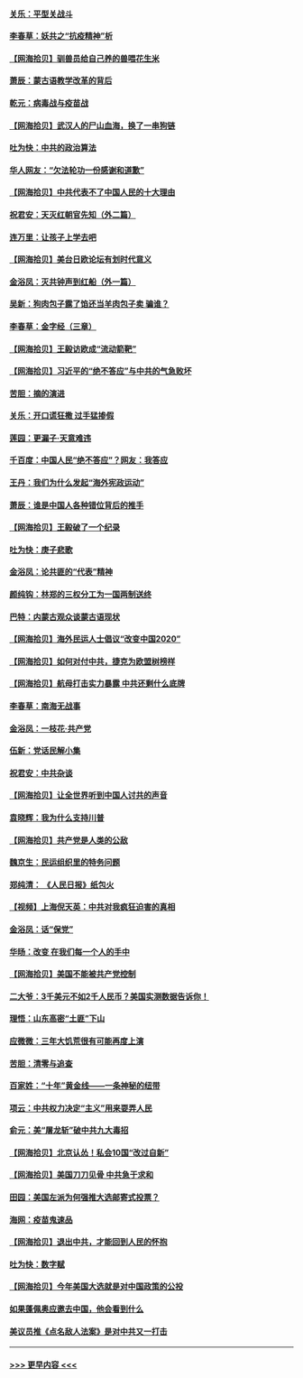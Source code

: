 #### [关乐：平型关战斗](../pages/nsc993/n12395387.md?t=09110951) 
#### [李春草：妖共之“抗疫精神”析](../pages/nsc993/n12395240.md?t=09110951) 
#### [【网海拾贝】驯兽员给自己养的兽喂花生米](../pages/nsc993/n12393919.md?t=09110951) 
#### [萧辰：蒙古语教学改革的背后](../pages/nsc993/n12393677.md?t=09110951) 
#### [乾元：病毒战与疫苗战](../pages/nsc993/n12393107.md?t=09110951) 
#### [【网海拾贝】武汉人的尸山血海，换了一串狗链](../pages/nsc993/n12393043.md?t=09110951) 
#### [吐为快：中共的政治算法](../pages/nsc993/n12390506.md?t=09110951) 
#### [华人网友：“欠法轮功一份感谢和道歉”](../pages/nsc993/n12390098.md?t=09110951) 
#### [【网海拾贝】中共代表不了中国人民的十大理由](../pages/nsc993/n12388155.md?t=09110951) 
#### [祝君安：天灭红朝官先知（外二篇）](../pages/nsc993/n12387957.md?t=09110951) 
#### [连万里：让孩子上学去吧](../pages/nsc993/n12385309.md?t=09110951) 
#### [【网海拾贝】美台日欧论坛有划时代意义](../pages/nsc993/n12385232.md?t=09110951) 
#### [金浴凤：灭共钟声到红船（外一篇）](../pages/nsc993/n12385154.md?t=09110951) 
#### [吴新：狗肉包子露了馅还当羊肉包子卖 骗谁？](../pages/nsc993/n12385133.md?t=09110951) 
#### [李春草：金字经（三章）](../pages/nsc993/n12383691.md?t=09110951) 
#### [【网海拾贝】王毅访欧成“流动箭靶”](../pages/nsc993/n12383338.md?t=09110951) 
#### [【网海拾贝】习近平的“绝不答应”与中共的气急败坏](../pages/nsc993/n12382819.md?t=09110951) 
#### [苦胆：摘的演进](../pages/nsc993/n12382619.md?t=09110951) 
#### [关乐：开口谎狂撒 过手猛掺假](../pages/nsc993/n12382604.md?t=09110951) 
#### [莲园：更漏子‧天意难违](../pages/nsc993/n12382598.md?t=09110951) 
#### [千百度：中国人民“绝不答应”？网友：我答应](../pages/nsc993/n12382024.md?t=09110951) 
#### [王丹：我们为什么发起“海外宪政运动”](../pages/nsc993/n12380286.md?t=09110951) 
#### [萧辰：谁是中国人各种错位背后的推手](../pages/nsc993/n12379800.md?t=09110951) 
#### [【网海拾贝】王毅破了一个纪录](../pages/nsc993/n12379251.md?t=09110951) 
#### [吐为快：庚子悲歌](../pages/nsc993/n12378821.md?t=09110951) 
#### [金浴凤：论共匪的“代表”精神](../pages/nsc993/n12377546.md?t=09110951) 
#### [颜纯钩：林郑的三权分工为一国两制送终](../pages/nsc993/n12377306.md?t=09110951) 
#### [巴特：内蒙古观众谈蒙古语现状](../pages/nsc993/n12376923.md?t=09110951) 
#### [【网海拾贝】海外民运人士倡议“改变中国2020”](../pages/nsc993/n12376682.md?t=09110951) 
#### [【网海拾贝】如何对付中共，捷克为欧盟树榜样](../pages/nsc993/n12374209.md?t=09110951) 
#### [【网海拾贝】航母打击实力暴露 中共还剩什么底牌](../pages/nsc993/n12371825.md?t=09110951) 
#### [李春草：南海无战事](../pages/nsc993/n12371159.md?t=09110951) 
#### [金浴凤：一枝花·共产党](../pages/nsc993/n12368757.md?t=09110951) 
#### [伍新：党话民解小集](../pages/nsc993/n12366907.md?t=09110951) 
#### [祝君安：中共杂谈](../pages/nsc993/n12366076.md?t=09110951) 
#### [【网海拾贝】让全世界听到中国人讨共的声音](../pages/nsc993/n12365569.md?t=09110951) 
#### [袁晓辉：我为什么支持川普](../pages/nsc993/n12362670.md?t=09110951) 
#### [【网海拾贝】共产党是人类的公敌](../pages/nsc993/n12363182.md?t=09110951) 
#### [魏京生：民运组织里的特务问题](../pages/nsc993/n12363010.md?t=09110951) 
#### [郑纯清： 《人民日报》纸包火](../pages/nsc993/n12362706.md?t=09110951) 
#### [【视频】上海倪天英：中共对我疯狂迫害的真相](../pages/nsc993/n12356341.md?t=09110951) 
#### [金浴凤：话“保党”](../pages/nsc993/n12361867.md?t=09110951) 
#### [华旸：改变 在我们每一个人的手中](../pages/nsc993/n12361774.md?t=09110951) 
#### [【网海拾贝】美国不能被共产党控制](../pages/nsc993/n12360271.md?t=09110951) 
#### [二大爷：3千美元不如2千人民币？美国实测数据告诉你！](../pages/nsc993/n12358563.md?t=09110951) 
#### [理悟：山东高密“土匪”下山](../pages/nsc993/n12358535.md?t=09110951) 
#### [应微微：三年大饥荒很有可能再度上演](../pages/nsc993/n12358523.md?t=09110951) 
#### [苦胆：清零与追查](../pages/nsc993/n12358501.md?t=09110951) 
#### [百家姓：“十年”黄金线——一条神秘的纽带](../pages/nsc993/n12358319.md?t=09110951) 
#### [项云：中共权力决定“主义”用来耍弄人民](../pages/nsc993/n12358172.md?t=09110951) 
#### [俞元：美“屠龙斩”破中共九大毒招](../pages/nsc993/n12357822.md?t=09110951) 
#### [【网海拾贝】北京认怂！私会10国“改过自新”](../pages/nsc993/n12357784.md?t=09110951) 
#### [【网海拾贝】美国刀刀见骨 中共急于求和](../pages/nsc993/n12355511.md?t=09110951) 
#### [田园：美国左派为何强推大选邮寄式投票？](../pages/nsc993/n12352963.md?t=09110951) 
#### [海网：疫苗鬼速品](../pages/nsc993/n12354438.md?t=09110951) 
#### [【网海拾贝】退出中共，才能回到人民的怀抱](../pages/nsc993/n12352634.md?t=09110951) 
#### [吐为快：数字赋](../pages/nsc993/n12352317.md?t=09110951) 
#### [【网海拾贝】今年美国大选就是对中国政策的公投](../pages/nsc993/n12350973.md?t=09110951) 
#### [如果蓬佩奥应邀去中国，他会看到什么](../pages/nsc993/n12350945.md?t=09110951) 
#### [美议员推《点名敌人法案》是对中共又一打击](../pages/nsc993/n12350765.md?t=09110951) 

----
#### [ >>> 更早内容 <<< ](../indexes/nsc993-earlier.md)
